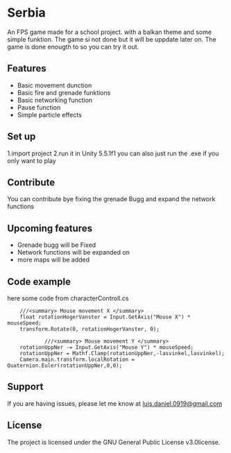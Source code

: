# Serbia
An FPS game made for a school project. with a balkan theme and some simple funktion.
The game si not done but it will be uppdate later on. The game is done enougth to so you
can try it out.

Features
--------
- Basic movement dunction
- Basic fire and grenade funktions
- Basic networking function
- Pause function
- Simple particle effects

Set up
------------
  1.import project
  2.run it in Unity 5.5.1f1
  you can also just run the .exe if you only want to play

Contribute
----------
You can contribute bye fixing the grenade Bugg and expand the network functions

Upcoming features
--------
- Grenade bugg will be Fixed
- Network functions will be expanded on
- more maps will be added

Code example
-------
here some code from characterControll.cs

        ///<summary> Mouse movement X </summary>
        float rotationHogerVanster = Input.GetAxis("Mouse X") * mouseSpeed;
        transform.Rotate(0, rotationHogerVanster, 0);

				///<summary> Mouse movement Y </summary>
        rotationUppNer -= Input.GetAxis("Mouse Y") * mouseSpeed;
        rotationUppNer = Mathf.Clamp(rotationUppNer,-lasvinkel,lasvinkel);
        Camera.main.transform.localRotation = Quaternion.Euler(rotationUppNer,0,0);

Support
-------
If you are having issues, please let me know at luis.daniel.0919@gmail.com

License
-------
The project is licensed under the GNU General Public License v3.0license.
